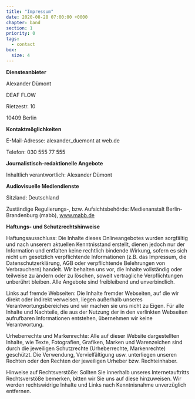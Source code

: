 ```yaml
---
title: "Impressum"
date: 2020-08-28 07:00:00 +0000
chapter: band
section: 1
priority: 0
tags:
  - contact
box:
  size: 4
---
```


**Diensteanbieter**

Alexander Dümont

DEAF FLOW

Rietzestr. 10

10409 Berlin

**Kontaktmöglichkeiten**

E-Mail-Adresse: alexander_duemont at web.de

Telefon: 030 555 77 555

**Journalistisch-redaktionelle Angebote**

Inhaltlich verantwortlich: Alexander Dümont

**Audiovisuelle Mediendienste**

Sitzland: Deutschland

Zuständige Regulierungs-, bzw. Aufsichtsbehörde: Medienanstalt Berlin-Brandenburg (mabb), www.mabb.de

**Haftungs- und Schutzrechtshinweise**

Haftungsausschluss: Die Inhalte dieses Onlineangebotes wurden sorgfältig und nach unserem aktuellen Kenntnisstand erstellt, dienen jedoch nur der Information und entfalten keine rechtlich bindende Wirkung, sofern es sich nicht um gesetzlich verpflichtende Informationen (z.B. das Impressum, die Datenschutzerklärung, AGB oder verpflichtende Belehrungen von Verbrauchern) handelt. Wir behalten uns vor, die Inhalte vollständig oder teilweise zu ändern oder zu löschen, soweit vertragliche Verpflichtungen unberührt bleiben. Alle Angebote sind freibleibend und unverbindlich.

Links auf fremde Webseiten: Die Inhalte fremder Webseiten, auf die wir direkt oder indirekt verweisen, liegen außerhalb unseres Verantwortungsbereiches und wir machen sie uns nicht zu Eigen. Für alle Inhalte und Nachteile, die aus der Nutzung der in den verlinkten Webseiten aufrufbaren Informationen entstehen, übernehmen wir keine Verantwortung.

Urheberrechte und Markenrechte: Alle auf dieser Website dargestellten Inhalte, wie Texte, Fotografien, Grafiken, Marken und Warenzeichen sind durch die jeweiligen Schutzrechte (Urheberrechte, Markenrechte) geschützt. Die Verwendung, Vervielfältigung usw. unterliegen unseren Rechten oder den Rechten der jeweiligen Urheber bzw. Rechteinhaber.

Hinweise auf Rechtsverstöße: Sollten Sie innerhalb unseres Internetauftritts Rechtsverstöße bemerken, bitten wir Sie uns auf diese hinzuweisen. Wir werden rechtswidrige Inhalte und Links nach Kenntnisnahme unverzüglich entfernen.
